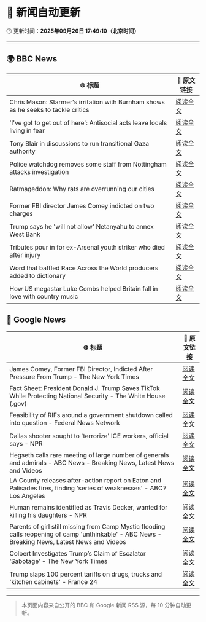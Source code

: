 # 🧠 新闻自动更新

🕒 更新时间：**2025年09月26日 17:49:10（北京时间）**

---

## 🌍 BBC News

| 🌐 标题 | 🔗 原文链接 |
|--------|-------------|
| Chris Mason: Starmer's irritation with Burnham shows as he seeks to tackle critics | [阅读全文](https://www.bbc.com/news/articles/cly19zld70qo?at_medium=RSS&at_campaign=rss) |
| 'I've got to get out of here': Antisocial acts leave locals living in fear | [阅读全文](https://www.bbc.com/news/videos/c0jqv18yd5eo?at_medium=RSS&at_campaign=rss) |
| Tony Blair in discussions to run transitional Gaza authority | [阅读全文](https://www.bbc.com/news/articles/c3drmk95xlzo?at_medium=RSS&at_campaign=rss) |
| Police watchdog removes some staff from Nottingham attacks investigation | [阅读全文](https://www.bbc.com/news/articles/czxw18v9851o?at_medium=RSS&at_campaign=rss) |
| Ratmageddon: Why rats are overrunning our cities | [阅读全文](https://www.bbc.com/news/articles/c4gvk397j80o?at_medium=RSS&at_campaign=rss) |
| Former FBI director James Comey indicted on two charges | [阅读全文](https://www.bbc.com/news/articles/cy50ggv35zpo?at_medium=RSS&at_campaign=rss) |
| Trump says he 'will not allow' Netanyahu to annex West Bank | [阅读全文](https://www.bbc.com/news/articles/c3e7d32epk3o?at_medium=RSS&at_campaign=rss) |
| Tributes pour in for ex-Arsenal youth striker who died after injury | [阅读全文](https://www.bbc.com/news/articles/czjvgkxlx88o?at_medium=RSS&at_campaign=rss) |
| Word that baffled Race Across the World producers added to dictionary | [阅读全文](https://www.bbc.com/news/articles/cwydlj2nll3o?at_medium=RSS&at_campaign=rss) |
| How US megastar Luke Combs helped Britain fall in love with country music | [阅读全文](https://www.bbc.com/news/articles/c87yl745xqlo?at_medium=RSS&at_campaign=rss) |

## 📰 Google News

| 🌐 标题 | 🔗 原文链接 |
|--------|-------------|
| James Comey, Former FBI Director, Indicted After Pressure From Trump - The New York Times | [阅读全文](https://news.google.com/rss/articles/CBMifEFVX3lxTE42OGt4RTZRUnpDT3Q0S290V2txaW9oa0d1TFI4QmJHOThBbFBSR0NhYWMxRENWWnpzbV9XT1JaZmhCbzhYZTZjcm95blhfWnBJNmtETnc3c0pTMFVRNS1vNnFxb2dOeEFrWmpxTE85QWxuVDNQbkRqRXFqaXU?oc=5) |
| Fact Sheet: President Donald J. Trump Saves TikTok While Protecting National Security - The White House (.gov) | [阅读全文](https://news.google.com/rss/articles/CBMiywFBVV95cUxQaFJyQ29KdDVySFBkZjFfajUtSkVGUnJGLUc2N2tVU2xkZkFUejZZNUdNeHF2elplMHY5WVVIOE5hTHJ0Ni0xOU9zMUUtMktJRzI1WVBnOHNSZlZMYjRiR0lXWlJmYzRzNTQ1SzFvM1pfQ1ZuRjFEd19qWURTUVZoR29IelM4UGlFTUFKMjBETzJreThTeGdkUGlfZ2ZDVjRwd1Z1ZFNGVm5IUU56dHlOTERIX1AzMUdlbXZ6NVpJbFR5NVhlZzRwVjNhYw?oc=5) |
| Feasibility of RIFs around a government shutdown called into question - Federal News Network | [阅读全文](https://news.google.com/rss/articles/CBMiyAFBVV95cUxNZGp6dVEyaXFCQ2lITFJnNDNJV05xcVB4ZWZYcVJ1dGxRbDRZTWluVDEzaWZUcDhKYzRfcUZxYnF4WklMUXdFdWNmTFVxS25oa3FidHBySGk2SUNFQjhwNGh3eEpkckk3cjdtYnBTbFB1aE1mWnhnUjlZM21tNEtfdUlubDdibUhZc3kxSG80aVBBZkJxeXdwZmRDQVpnVW9POWFhOGlNX2tTdi1XNHdNMUlBczMwQWY4aWFfSk1mQVlSZnhyanBEQg?oc=5) |
| Dallas shooter sought to 'terrorize' ICE workers, official says - NPR | [阅读全文](https://news.google.com/rss/articles/CBMihgFBVV95cUxORldtbnVBbFJTdVR4MHZUMkN5R1VCTnFKNHpnQWtGbkRQX3gyN0tUd2VuOVBEem9PZGh4OGxHdEhhelFSbFhRc09nZXY2cUt3bDdCT2h2ZHcybUdzeHMzcjI2cEFxUURjOW9JWFBNX2JiSzlpUkpERzVlYnV0YlFFLXFNWlBvdw?oc=5) |
| Hegseth calls rare meeting of large number of generals and admirals - ABC News - Breaking News, Latest News and Videos | [阅读全文](https://news.google.com/rss/articles/CBMirAFBVV95cUxNbmJBRHpselcyY3g4ZGxmNEc0VUdDRTliY19CdlFsc3ZqdVRMR0N6NzJIU2lGWVlwY2VzbUEwaGotSkdNdnJ1R0t4S1FSNDlPNjZGMzVESmlvVkhRTEM2OFNEaXUyUEwtWnFVc2l3d2ZOdW03N3Z4UnQzMkQ0QUVTSUxpZm5VNkVBa1dScmJEWHA4NXZjbnJhY3hCemRYSmNldmZyWWlFa2tzYUhw0gGyAUFVX3lxTFB3Zk1KZkNrLXBFdVRNR1BfSkl4bEN3SUUtd2lfa2k3NG9uYVEySWNiaVRVaEpoUm1RRWJybVBKLXNzdzl6ZjMxbGZTb00xRW1NYXVrWGNKZldOTWFVcjJUejVCTXd2RXBsZTRuRjRyckZyN1l0bmQxMlVEckNQX3JkMm00SlJEbjdvbHRpaTNycmoyU2pNb1FoRXY2dzhFbXVMT2RESk5wY2JITHRGQnFyUnc?oc=5) |
| LA County releases after-action report on Eaton and Palisades fires, finding 'series of weaknesses' - ABC7 Los Angeles | [阅读全文](https://news.google.com/rss/articles/CBMijwFBVV95cUxQa0ZDZDlGdW1ER0tnN3VMV3RaMHg4YVdXcTl4anVQQUQtX3lHVHdBajAtbDZFZmQyZzM0V0hFdjNNdnlZN3ZSUElYbFNhX21rdk1WSDdhcm9SVDhLS01PTkFKY3JpT0dQeHFmZmc4Y01talI2eVc5NG12Vk5BSm9JVjJaNGxvcFFQM2V3STZXONIBlAFBVV95cUxPVVRGNUtodXpwWUdQdjctLU9VXzljcmVCbW5DTWVxOVZicUhQaU1pZFdIM21INnN4Q0RaMEcxX1MyM1BlMkpsdTRsaXkzbUVYeXlFT2QzQjFrM0VUcl96TVhZZUhscHhZclVkZ0dBQlhfcDVOaDc4cnBSVFpuS2hUZXN2eEdxNTVHUTFGeG9hVXFzUWRy?oc=5) |
| Human remains identified as Travis Decker, wanted for killing his daughters - NPR | [阅读全文](https://news.google.com/rss/articles/CBMifEFVX3lxTE5mWXBsQVJzc2xQUjFCZ3UtWnUybU1ablcyYTBJYjV5bWZoRzZsV3g0WTktTWtyOTRJQ1Z5UmVnNkZxdzA5YXgtd0g3MXBwc3VyR2h4clpNd2huRlJwOFJmX0RpT0VBY2k4RmFWcDlvN0tpVGthX2dnSFRnWUQ?oc=5) |
| Parents of girl still missing from Camp Mystic flooding calls reopening of camp 'unthinkable' - ABC News - Breaking News, Latest News and Videos | [阅读全文](https://news.google.com/rss/articles/CBMipAFBVV95cUxQbjByOTJFbHVzSGJndEZVWDVWTFRJRENlQjEwMmFfYjFMRlFaMVZSNVFBT3JRZXplV29EbnluQ1FSSWdhZG1GbktzdFNRWnpwS0dUSllkS3lkaUF2RFhhaVBrZGFlOG5jSEx5ejBDQmo4Zi02VGYzMmloN19JcFlvbTJzRlJOYlV5YmhoX3R0LWFSbjByTXc3d0lETXNJT3FtSTZITdIBqgFBVV95cUxPTHppSlB2VDlobkZvN0pqcHl3amJXNDR5X1ZVWW5fbXQwYmR2OHRETG1mb2lhSDJnVjdvZFl3N3RsMnhkMU9tLUZTS0NLUlR1SUVPRlNIM1htbEhvcXhxUU9NVUwwYWZXYUJXSkdjNnBiTlEtOTA2RU1iWFg2bkhyNFQ4Qm45dlFNVWhFbFJjaDFDYTlTVFF0V3lYemo3eTR0ckRRWFJlQ2EwUQ?oc=5) |
| Colbert Investigates Trump’s Claim of Escalator ‘Sabotage’ - The New York Times | [阅读全文](https://news.google.com/rss/articles/CBMikgFBVV95cUxPVHJXak1SOEYzbmJxT0lVQlpWSkN2MC0tLS1MUWZZdGl1ZExnTXlncHFXRVFXRVF2aHczVE1IWU9CSWY2ZWhxbjhOY0Q0UG84QmZaMlA0R19kUXVCeGR0UldfaVpMSE8tVjZMbjQycWczOGd6b3JlWTd5ZlV3RUtlXzVpVllISnVBQWxHek9Xc0MtUQ?oc=5) |
| Trump slaps 100 percent tariffs on drugs, trucks and 'kitchen cabinets' - France 24 | [阅读全文](https://news.google.com/rss/articles/CBMinAFBVV95cUxPcVJQaEJyU2ZhSUNkUzVaWi1sUHZOTnFTRC1RbGViSHVDZHlTdHN5QkR6ekUzaHFYZHhqVjFIQ1ZuRWNoZFl0UnZrWHhKOGNSbVVnVDRCYkJFZWxoaUhaZzVWX0hOOXRDbElSWlpOSWw3M28yM3Y4WE9MeFBSSjRxaGEwanRlbmNWVHU2ODJuNGZ3LVZmZmtqTUx1T3A?oc=5) |

---
> 本页面内容来自公开的 BBC 和 Google 新闻 RSS 源，每 10 分钟自动更新。